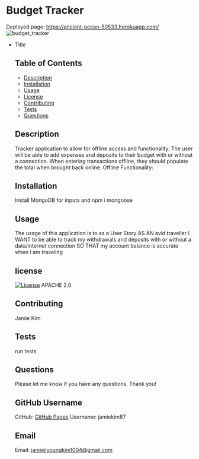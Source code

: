 # Budget Tracker
  
  Deployed page:  https://ancient-ocean-50533.herokuapp.com/
  ![budget_tracker](https://user-images.githubusercontent.com/64169844/97249998-409c2000-17c2-11eb-90f9-0a810bfc523b.png)


* Title
  
  
    ## Table of Contents

    - [Description](#description)
    - [Installation](#installation)
    - [Usage](#usage)
    - [License](#license)
    - [Contributing](#contributing)
    - [Tests](#tests)
    - [Questions](#questions)

    ## Description 
    Tracker application to allow for offline access and functionality. The user will be able to add expenses and deposits to their budget with or without a connection.     When entering transactions offline, they should populate the total when brought back online. Offline Functionality:


    ## Installation 
    Install MongoDB for inputs and npm i mongoose

    ## Usage 
    The usage of this application is to as a User Story AS AN avid traveller I WANT to be able to track my withdrawals and deposits with or without a data/internet         connection SO THAT my account balance is accurate when I am traveling

    ## license 
     [![License](https://img.shields.io/badge/License-Apache%202.0-blue.svg)](https://opensource.org/licenses/Apache-2.0)
      APACHE 2.0

    ## Contributing 
    Jamie Kim

    ## Tests 
    run tests
    
   ## Questions 
    
   Please let me know if you have any questions. Thank you!
    
    ## GitHub Username 
  
    GitHub: [GitHub Pages](https://github.com/jamiekim87/)
    Username: jamiekim87
  
    ## Email 
  
    Email: jamiejiyoungkim1004@gmail.com
  

  
  
